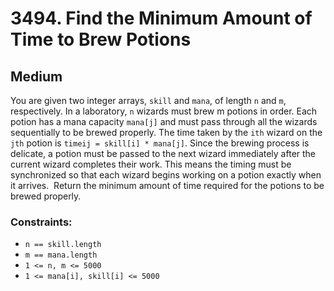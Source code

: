 # 3494. Find the Minimum Amount of Time to Brew Potions

## Medium

You are given two integer arrays, `skill` and `mana`, of length `n` and `m`, respectively. In a laboratory, `n` wizards
must brew m potions in order. Each potion has a mana capacity `mana[j]` and must pass through all the wizards
sequentially to be brewed properly. The time taken by the `ith` wizard on the `jth` potion is
`timeij = skill[i] * mana[j]`. Since the brewing process is delicate, a potion must be passed to the next wizard
immediately after the current wizard completes their work. This means the timing must be synchronized so that each
wizard begins working on a potion exactly when it arrives. ​ Return the minimum amount of time required for the potions
to be brewed properly.

### Constraints:

- `n == skill.length`
- `m == mana.length`
- `1 <= n, m <= 5000`
- `1 <= mana[i], skill[i] <= 5000`
